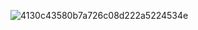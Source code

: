 ![4130c43580b7a726c08d222a5224534e](https://github.com/cuqpid/cuqpid/assets/138013489/f51e96f5-4b57-474f-9913-5ee69abe0ecc)


<!--
**cuqpid/cuqpid** is a ✨ _special_ ✨ repository because its `README.md` (this file) appears on your GitHub profile.

Here are some ideas to get you started:

- 🔭 I’m currently working on ...
- 🌱 I’m currently learning ...
- 👯 I’m looking to collaborate on ...
- 🤔 I’m looking for help with ...
- 💬 Ask me about ...
- 📫 How to reach me: ...
- 😄 Pronouns: ...
- ⚡ Fun fact: ...
-->
